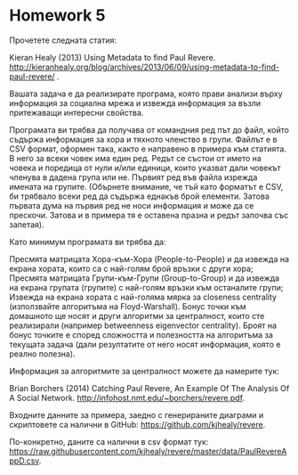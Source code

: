 # Homework 5

Прочетете следната статия:

Kieran Healy (2013) Using Metadata to find Paul Revere. http://kieranhealy.org/blog/archives/2013/06/09/using-metadata-to-find-paul-revere/ .

Вашата задача е да реализирате програма, която прави анализи върху информация за социална мрежа и извежда информация за възли притежаващи интересни свойства.

Програмата ви трябва да получава от командния ред път до файл, който съдържа информация за хора и тяхното членство в групи. Файлът е в CSV формат, оформен така, както е направено в примера към статията. В него за всеки човек има един ред. Редът се състои от името на човека и поредица от нули и/или единици, които указват дали човекът членува в дадена група или не. Първият ред във файла изрежда имената на групите. (Обърнете внимание, че тъй като форматът е CSV, би трябвало всеки ред да съдържа еднакъв брой елементи. Затова първата дума на първия ред не носи информация и може да се прескочи. Затова и в примера тя е оставена празна и редът започва със запетая).

Като минимум програмата ви трябва да:

Пресмята матрицата Хора-към-Хора (People-to-People) и да извежда на екрана хората, които са с най-голям брой връзки с други хора;
Пресмята матрицата Групи-към-Групи (Group-to-Group) и да извежда на екрана групата (групите) с най-голям връзки към останалите групи;
Извежда на екрана хората с най-голяма мярка за closeness centrality (използвайте алгоритъма на Floyd-Warshall).
Бонус точки към домашното ще носят и други алгоритми за централност, които сте реализирали (например betweenness eigenvector centrality). Броят на бонус точките е според сложността и полезността на алгоритъма за текущата задача (дали резултатите от него носят информация, която е реално полезна).

Информация за алгоритмите за централност можете да намерите тук:

Brian Borchers (2014) Catching Paul Revere, An Example Of The Analysis Of A Social Network. http://infohost.nmt.edu/~borchers/revere.pdf.

Входните данните за примера, заедно с генерираните диаграми и скриптовете са налични в GitHub: https://github.com/kjhealy/revere.

По-конкретно, даните са налични в csv формат тук: https://raw.githubusercontent.com/kjhealy/revere/master/data/PaulRevereAppD.csv.
